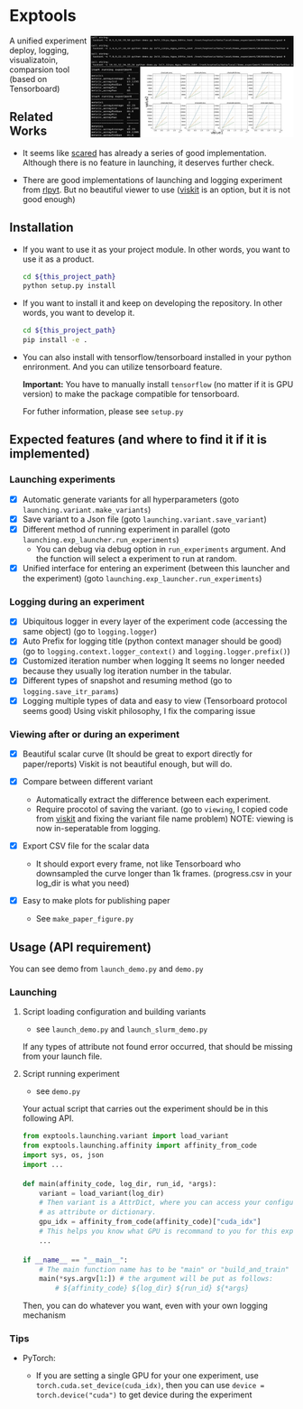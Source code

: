 # Exptools
<img align="right" width="360" height="180" src="figures/showcase.jpg">

A unified experiment deploy, logging, visualizatoin, comparsion tool (based on Tensorboard)


## Related Works

- It seems like [scared](https://github.com/IDSIA/sacred) has already a series of good implementation.
    Although there is no feature in launching, it deserves further check.

- There are good implementations of launching and logging experiment from [rlpyt](https://github.com/astooke/rlpyt).
    But no beautiful viewer to use ([viskit](https://github.com/vitchyr/viskit) is an option, but it is not good enough)

## Installation

- If you want to use it as your project module. In other words, you want to use it as a product.

    ```bash
    cd ${this_project_path}
    python setup.py install
    ```

- If you want to install it and keep on developing the repository. In other words, you want to develop it.

    ```bash
    cd ${this_project_path}
    pip install -e .
    ```

- You can also install with tensorflow/tensorboard installed in your python enrironment. And you can utilize tensorboard feature.

    **Important:** You have to manually install `tensorflow` (no matter if it is GPU version) to make the package compatible for tensorboard.
    
    For futher information, please see `setup.py`

## Expected features (and where to find it if it is implemented)

### Launching experiments

- [x] Automatic generate variants for all hyperparameters (goto `launching.variant.make_variants`)
- [x] Save variant to a Json file (goto `launching.variant.save_variant`)
- [x] Different method of running experiment in parallel (goto `launching.exp_launcher.run_experiments`)
    * You can debug via debug option in `run_experiments` argument. And the function will select a experiment to run at random.
- [x] Unified interface for entering an experiment (between this launcher and the experiment) (goto `launching.exp_launcher.run_experiments`)

### Logging during an experiment

- [x] Ubiquitous logger in every layer of the experiment code (accessing the same object)
    (go to `logging.logger`)
- [x] Auto Prefix for logging title (python context manager should be good)
    (go to `logging.context.logger_context()` and `logging.logger.prefix()`)
- [x] Customized iteration number when logging 
    It seems no longer needed because they usually log iteration number in the tabular.
- [x] Different types of snapshot and resuming method (go to `logging.save_itr_params`)
- [x] Logging multiple types of data and easy to view (Tensorboard protocol seems good)
    Using viskit philosophy, I fix the comparing issue

### Viewing after or during an experiment

- [x] Beautiful scalar curve (It should be great to export directly for paper/reports)
    Viskit is not beautiful enough, but will do.
- [x] Compare between different variant
    * Automatically extract the difference between each experiment.
    * Require procotol of saving the variant.
    (go to `viewing`, I copied code from [viskit](https://github.com/vitchyr/viskit) and fixing the variant file name problem)
    NOTE: viewing is now in-seperatable from logging.
- [x] Export CSV file for the scalar data
    * It should export every frame, not like Tensorboard who downsampled the curve longer than 1k frames.
    (progress.csv in your log_dir is what you need)

- [x] Easy to make plots for publishing paper
    * See `make_paper_figure.py`

## Usage (API requirement)

You can see demo from `launch_demo.py` and `demo.py`

### Launching

1. Script loading configuration and building variants

    * see `launch_demo.py` and `launch_slurm_demo.py`

    If any types of attribute not found error occurred, that should be missing from your launch file.

2. Script running experiment

    * see `demo.py`

    Your actual script that carries out the experiment should be in this following API.

    ```python
    from exptools.launching.variant import load_variant
    from exptools.launching.affinity import affinity_from_code
    import sys, os, json
    import ...

    def main(affinity_code, log_dir, run_id, *args):
        variant = load_variant(log_dir)
        # Then variant is a AttrDict, where you can access your configurations
        # as attribute or dictionary.
        gpu_idx = affinity_from_code(affinity_code)["cuda_idx"]
        # This helps you know what GPU is recommand to you for this experiment
        ...

    if __name__ == "__main__":
        # The main function name has to be "main" or "build_and_train" (conpatible with rlpyt)
        main(*sys.argv[1:]) # the argument will be put as follows:
            # ${affinity_code} ${log_dir} ${run_id} ${*args}
    ```

    Then, you can do whatever you want, even with your own logging mechanism

### Tips

- PyTorch:

    * If you are setting a single GPU for your one experiment, use `torch.cuda.set_device(cuda_idx)`,
    then you can use `device = torch.device("cuda")` to get device during the experiment
